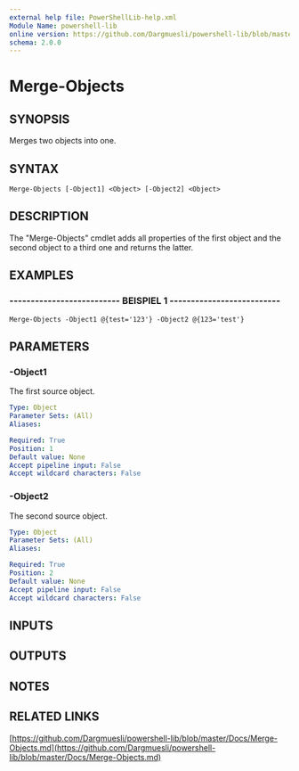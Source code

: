 ```yaml
---
external help file: PowerShellLib-help.xml
Module Name: powershell-lib
online version: https://github.com/Dargmuesli/powershell-lib/blob/master/Docs/Merge-Objects.md
schema: 2.0.0
---
```


# Merge-Objects

## SYNOPSIS
Merges two objects into one.

## SYNTAX

```
Merge-Objects [-Object1] <Object> [-Object2] <Object>
```

## DESCRIPTION
The "Merge-Objects" cmdlet adds all properties of the first object and the second object to a third one and returns the latter.

## EXAMPLES

### -------------------------- BEISPIEL 1 --------------------------
```
Merge-Objects -Object1 @{test='123'} -Object2 @{123='test'}
```

## PARAMETERS

### -Object1
The first source object.

```yaml
Type: Object
Parameter Sets: (All)
Aliases: 

Required: True
Position: 1
Default value: None
Accept pipeline input: False
Accept wildcard characters: False
```

### -Object2
The second source object.

```yaml
Type: Object
Parameter Sets: (All)
Aliases: 

Required: True
Position: 2
Default value: None
Accept pipeline input: False
Accept wildcard characters: False
```

## INPUTS

## OUTPUTS

## NOTES

## RELATED LINKS

[https://github.com/Dargmuesli/powershell-lib/blob/master/Docs/Merge-Objects.md](https://github.com/Dargmuesli/powershell-lib/blob/master/Docs/Merge-Objects.md)

